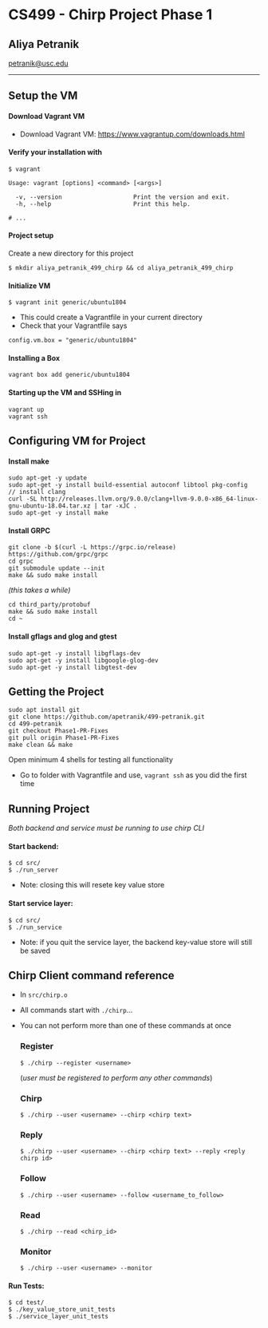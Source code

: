 # CS499 - Chirp Project Phase 1

## Aliya Petranik

petranik@usc.edu

---

## Setup the VM

#### Download Vagrant VM

- Download Vagrant VM:
  https://www.vagrantup.com/downloads.html

#### Verify your installation with

```
$ vagrant

Usage: vagrant [options] <command> [<args>]

  -v, --version                    Print the version and exit.
  -h, --help                       Print this help.

# ...
```

#### Project setup

Create a new directory for this project

    $ mkdir aliya_petranik_499_chirp && cd aliya_petranik_499_chirp

#### Initialize VM

    $ vagrant init generic/ubuntu1804

- This could create a Vagrantfile in your current directory
- Check that your Vagrantfile says

```
config.vm.box = "generic/ubuntu1804"
```

#### Installing a Box

    vagrant box add generic/ubuntu1804

#### Starting up the VM and SSHing in

```
vagrant up
vagrant ssh
```

## Configuring VM for Project

#### Install make

```
sudo apt-get -y update
sudo apt-get -y install build-essential autoconf libtool pkg-config
// install clang
curl -SL http://releases.llvm.org/9.0.0/clang+llvm-9.0.0-x86_64-linux-gnu-ubuntu-18.04.tar.xz | tar -xJC .
sudo apt-get -y install make
```

#### Install GRPC

```
git clone -b $(curl -L https://grpc.io/release) https://github.com/grpc/grpc
cd grpc
git submodule update --init
make && sudo make install
```

_(this takes a while)_

```
cd third_party/protobuf
make && sudo make install
cd ~
```

#### Install gflags and glog and gtest

```
sudo apt-get -y install libgflags-dev
sudo apt-get -y install libgoogle-glog-dev
sudo apt-get -y install libgtest-dev
```

## Getting the Project

```
sudo apt install git
git clone https://github.com/apetranik/499-petranik.git
cd 499-petranik
git checkout Phase1-PR-Fixes
git pull origin Phase1-PR-Fixes
make clean && make
```

Open minimum 4 shells for testing all functionality

- Go to folder with Vagrantfile and use, `vagrant ssh` as you did the first time

## Running Project

_Both backend and service must be running to use chirp CLI_

#### Start backend:

    $ cd src/
    $ ./run_server

- Note: closing this will resete key value store

#### Start service layer:

    $ cd src/
    $ ./run_service

- Note: if you quit the service layer, the backend key-value store will still be saved

## Chirp Client command reference

- In `src/chirp.o`
- All commands start with `./chirp`...
- You can not perform more than one of these commands at once

  ### **Register**

      $ ./chirp --register <username>

  (_user must be registered to perform any other commands_)

  ### **Chirp**

      $ ./chirp --user <username> --chirp <chirp text>

  ### **Reply**

      $ ./chirp --user <username> --chirp <chirp text> --reply <reply chirp id>

  ### **Follow**

      $ ./chirp --user <username> --follow <username_to_follow>

  ### **Read**

      $ ./chirp --read <chirp_id>

  ### **Monitor**

      $ ./chirp --user <username> --monitor

#### Run Tests:

    $ cd test/
    $ ./key_value_store_unit_tests
    $ ./service_layer_unit_tests
